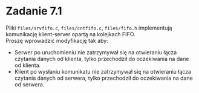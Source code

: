 # Zadanie 7.1
Pliki `files/srvfifo.c`, `files/cntfifo.c`, `files/fifo.h` implementują komunikację klient-server opartą na kolejkach FIFO.  
Proszę wprowadzić modyfikację tak aby:
- Serwer po uruchomieniu nie zatrzymywał się na otwieraniu łącza czytania danych od klienta, tylko przechodził do oczekiwania na dane od klienta.
- Klient po wysłaniu komunikatu nie zatrzymywał się na otwieraniu łącza czytania danych od serwera, tylko przechodził do oczekiwania na dane od serwera.